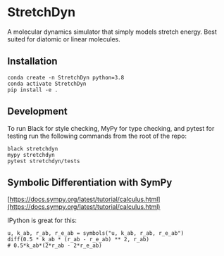 # StretchDyn
A molecular dynamics simulator that simply models stretch energy. Best suited for diatomic or linear molecules.

## Installation

```
conda create -n StretchDyn python=3.8
conda activate StretchDyn
pip install -e .
```

## Development

To run Black for style checking, MyPy for type checking, and pytest for testing run the following commands from the root of the repo:

``` 
black stretchdyn
mypy stretchdyn
pytest stretchdyn/tests
```

## Symbolic Differentiation with SymPy

[https://docs.sympy.org/latest/tutorial/calculus.html](https://docs.sympy.org/latest/tutorial/calculus.html)

IPython is great for this:

```
u, k_ab, r_ab, r_e_ab = symbols("u, k_ab, r_ab, r_e_ab") 
diff(0.5 * k_ab * (r_ab - r_e_ab) ** 2, r_ab) 
# 0.5*k_ab*(2*r_ab - 2*r_e_ab)
```
